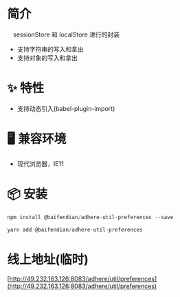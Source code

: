 # 简介
&ensp;&ensp;sessionStore 和 localStore 进行的封装
- 支持字符串的写入和拿出
- 支持对象的写入和拿出

# ✨ 特性
- 支持动态引入(babel-plugin-import)

# 🖥 兼容环境
- 现代浏览器，IE11

# 📦 安装
```javascript
npm install @baifendian/adhere-util-preferences --save
``` 

```javascript
yarn add @baifendian/adhere-util-preferences
```

# 线上地址(临时)
[http://49.232.163.126:8083/adhere/util/preferences](http://49.232.163.126:8083/adhere/util/preferences)
